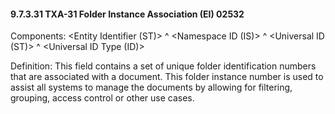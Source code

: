 #### 9.7.3.31 TXA-31 Folder Instance Association (EI) 02532

Components: &lt;Entity Identifier (ST)> ^ &lt;Namespace ID (IS)> ^ &lt;Universal ID (ST)> ^ &lt;Universal ID Type (ID)>

Definition: This field contains a set of unique folder identification numbers that are associated with a document. This folder instance number is used to assist all systems to manage the documents by allowing for filtering, grouping, access control or other use cases.
